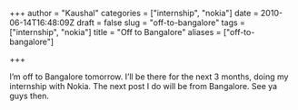 +++
author = "Kaushal"
categories = ["internship", "nokia"]
date = 2010-06-14T16:48:09Z
draft = false
slug = "off-to-bangalore"
tags = ["internship", "nokia"]
title = "Off to Bangalore"
aliases = ["off-to-bangalore"]

+++

I’m off to Bangalore tomorrow. I’ll be there for the next 3 months, doing my internship with Nokia. The next post I do will be from Bangalore. See ya guys then.
